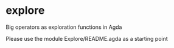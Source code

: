 explore
=======

Big operators as exploration functions in Agda

Please use the module Explore/README.agda as a starting point
